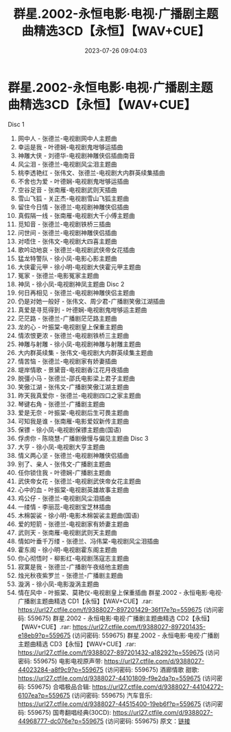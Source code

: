 ﻿---
title: 群星.2002-永恒电影·电视·广播剧主题曲精选3CD【永恒】【WAV+CUE】
date: 2023-07-26 09:04:03
categories: WAV车载音乐、镜像
tags: 华语中文
---
# 群星.2002-永恒电影·电视·广播剧主题曲精选3CD【永恒】【WAV+CUE】

Disc 1
01. 网中人 - 张德兰-电视剧网中人主题曲
02. 幸运是我 - 叶德娴-电视剧鬼咁够运插曲
03. 神雕大侠 - 刘德华-电视剧神雕侠侣插曲南音
04. 风尘泪 - 张德兰-电视剧风尘泪主题曲
05. 桃李透艳红 - 张伟文、张德兰-电视剧大内群英续集插曲
06. 不舍也为爱 - 叶德娴-电视剧鬼咁够运插曲
07. 空谷足音 - 张南雁-电视剧武则天插曲
08. 雪山飞狐 - 关正杰-电视剧雪山飞狐主题曲
09. 留住今日情 - 张德兰-电视剧神雕侠侣插曲
10. 真假隔一线 - 张南雁-电视剧大千小傅主题曲
11. 觅知音 - 张德兰-电视剧铁桥三插曲
12. 问世间 - 张德兰-电视剧神雕侠侣插曲
13. 对唔住 - 张伟文-电视剧大四喜主题曲
14. 歌吟动地哀 - 张德兰-电视剧武侠帝女花插曲
15. 猛龙特警队 - 徐小凤-电影心影主题曲
16. 大侠霍元甲 - 徐小明-电视剧大侠霍元甲主题曲
17. 冤家 - 张德兰-电影冤家主题曲
18. 神凤 - 徐小凤-电视剧神凤主题曲
Disc 2
01. 何日再相见 - 张德兰-电视剧神雕侠侣主题曲
02. 仍是对她一般好 - 张伟文、周少君-广播剧笑傲江湖插曲
03. 真爱是寻觅得到 - 叶德娴-电视剧鬼咁够运主题曲
04. 茫茫路 - 张德兰-广播剧茫茫路主题曲
05. 龙的心 - 叶振棠-电视剧皇上保重主题曲
06. 情浓恨更浓 - 张德兰-电视剧铁桥三主题曲
07. 神雕与射雕 - 徐小凤-电视剧神雕与射雕主题曲
08. 大内群英续集 - 张伟文-电视剧大内群英续集主题曲
09. 情苦恼 - 张德兰-电视剧家有娇妻插曲
10. 堤岸情歌 - 景黛音-电视剧香江花月夜插曲
11. 脱彊小马 - 张德兰-邵氏电影梁上君子主题曲
12. 笑傲江湖 - 张伟文-广播剧笑傲江湖主题曲
13. 昨天我真爱你 - 张德兰-电视剧四口之家主题曲
14. 琴键右角 - 张德兰-广播剧主题曲
15. 爱是无奈 - 叶振棠-电视剧后生可畏主题曲
16. 可知我是谁 - 张南雁-电影爱奴新传主题曲
17. 保镖 - 徐小凤-电视剧保镖主题曲(国语)
18. 俘虏你 - 陈晓慧-广播剧傲慢与偏见主题曲
Disc 3
01. 大亨 - 徐小凤-电视剧大亨主题曲
02. 情义两心坚 - 张德兰-电视剧神雕侠侣插曲
03. 别了、亲人 - 张伟文-广播剧主题曲
04. 任你锁住我 - 叶德娴-广播剧主题曲
05. 武侠帝女花 - 张德兰-电视剧武侠帝女花主题曲
06. 心中的血 - 叶振棠-电视剧英雄故事主题曲
07. 鸡公仔 - 张德兰-电视剧风尘泪插曲
08. 一缕情 - 李丽蕊-电视剧宝芝林插曲
09. 木棉袈裟 - 徐小明-电影木棉袈裟主题曲(国语)
10. 爱的短箭 - 张德兰-电视剧家有娇妻主题曲
11. 武则天 - 张南雁-电视剧武则天主题曲
12. 情如叶垂千万缕 - 张德兰、冯伟棠-电视剧风尘泪插曲
13. 霍东阁 - 徐小明-电视剧霍东阁主题曲
14. 你心彻悟时 - 柳影红-电视剧荡寇志主题曲
15. 寂寞是我 - 张德兰-广播剧午夜结他主题曲
16. 烛光秋夜紫罗兰 - 张德兰-广播剧主题曲
17. 漩涡 - 徐小凤-电影漩涡主题曲
18. 情在风中 - 叶振棠、莫艳仪-电视剧皇上保重插曲
群星.2002 - 永恒电影·电视·广播剧主题曲精选 CD1【永恒】【WAV+CUE】.rar: https://url27.ctfile.com/f/9388027-897201429-36f17e?p=559675
(访问密码: 559675)
群星.2002 - 永恒电影·电视·广播剧主题曲精选 CD2【永恒】【WAV+CUE】.rar: https://url27.ctfile.com/f/9388027-897201435-e18eb9?p=559675
(访问密码: 559675)
群星.2002 - 永恒电影·电视·广播剧主题曲精选 CD3【永恒】【WAV+CUE】.rar: https://url27.ctfile.com/f/9388027-897201432-a18292?p=559675
(访问密码: 559675)
电影电视原声带: https://url27.ctfile.com/d/9388027-44023284-a8f9c9?p=559675
(访问密码: 559675)
酒廊情歌 甜歌: https://url27.ctfile.com/d/9388027-44101809-f9e2da?p=559675
(访问密码: 559675)
合唱极品合辑: https://url27.ctfile.com/d/9388027-44104272-6107ea?p=559675
(访问密码: 559675)
汽车音乐: https://url27.ctfile.com/d/9388027-44515400-19eb6f?p=559675
(访问密码: 559675)
国粤翻唱经典(30CD): https://url27.ctfile.com/d/9388027-44968777-dc076e?p=559675
(访问密码: 559675)
原文：[链接](https://blog.sina.com.cn/s/blog_1647c7e76010312uu.html)